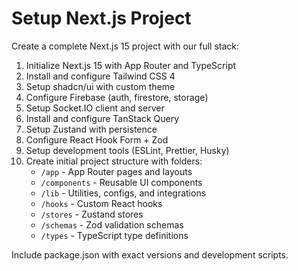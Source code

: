 # Setup Next.js Project

Create a complete Next.js 15 project with our full stack:

1. Initialize Next.js 15 with App Router and TypeScript
2. Install and configure Tailwind CSS 4 
3. Setup shadcn/ui with custom theme
4. Configure Firebase (auth, firestore, storage)
5. Setup Socket.IO client and server
6. Install and configure TanStack Query
7. Setup Zustand with persistence
8. Configure React Hook Form + Zod
9. Setup development tools (ESLint, Prettier, Husky)
10. Create initial project structure with folders:
    - `/app` - App Router pages and layouts
    - `/components` - Reusable UI components  
    - `/lib` - Utilities, configs, and integrations
    - `/hooks` - Custom React hooks
    - `/stores` - Zustand stores
    - `/schemas` - Zod validation schemas
    - `/types` - TypeScript type definitions

Include package.json with exact versions and development scripts.